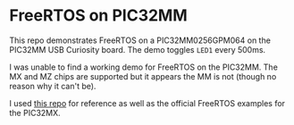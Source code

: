 # FreeRTOS on PIC32MM
This repo demonstrates FreeRTOS on a PIC32MM0256GPM064 on the PIC32MM USB Curiosity board. The demo toggles `LED1` every 500ms.

I was unable to find a working demo for FreeRTOS on the PIC32MM. The MX and MZ chips are supported but it appears the MM is not (though no reason why it can't be).

I used [this repo](https://github.com/MicrochipTech/freeRTOS-PIC24-dsPIC-PIC32MM) for reference as well as the official FreeRTOS examples for the PIC32MX.
